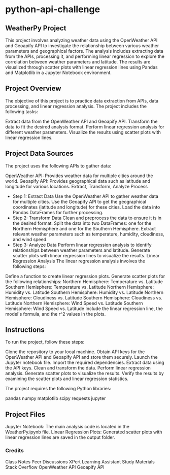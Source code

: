 # python-api-challenge

## WeatherPy Project
This project involves analyzing weather data using the OpenWeather API and Geoapify API to investigate the relationship between various weather parameters and geographical factors. The analysis includes extracting data from the APIs, processing it, and performing linear regression to explore the correlation between weather parameters and latitude. The results are visualized through scatter plots with linear regression lines using Pandas and Matplotlib in a Jupyter Notebook environment.

## Project Overview
The objective of this project is to practice data extraction from APIs, data processing, and linear regression analysis. The project includes the following tasks:

Extract data from the OpenWeather API and Geoapify API.
Transform the data to fit the desired analysis format.
Perform linear regression analysis for different weather parameters.
Visualize the results using scatter plots with linear regression lines.

## Project Data Sources
The project uses the following APIs to gather data:

OpenWeather API: Provides weather data for multiple cities around the world.
Geoapify API: Provides geographical data such as latitude and longitude for various locations.
Extract, Transform, Analyze Process
- Step 1: Extract Data
Use the OpenWeather API to gather weather data for multiple cities.
Use the Geoapify API to get the geographical coordinates (latitude and longitude) for these cities.
Load the data into Pandas DataFrames for further processing.
- Step 2: Transform Data
Clean and preprocess the data to ensure it is in the desired format.
Split the data into two DataFrames: one for the Northern Hemisphere and one for the Southern Hemisphere.
Extract relevant weather parameters such as temperature, humidity, cloudiness, and wind speed.
- Step 3: Analyze Data
Perform linear regression analysis to identify relationships between weather parameters and latitude.
Generate scatter plots with linear regression lines to visualize the results.
Linear Regression Analysis
The linear regression analysis involves the following steps:

Define a function to create linear regression plots.
Generate scatter plots for the following relationships:
Northern Hemisphere: Temperature vs. Latitude
Southern Hemisphere: Temperature vs. Latitude
Northern Hemisphere: Humidity vs. Latitude
Southern Hemisphere: Humidity vs. Latitude
Northern Hemisphere: Cloudiness vs. Latitude
Southern Hemisphere: Cloudiness vs. Latitude
Northern Hemisphere: Wind Speed vs. Latitude
Southern Hemisphere: Wind Speed vs. Latitude
Include the linear regression line, the model's formula, and the r^2 values in the plots.

## Instructions
To run the project, follow these steps:

Clone the repository to your local machine.
Obtain API keys for the OpenWeather API and Geoapify API and store them securely.
Launch the Jupyter notebook file.
Import the required dependencies.
Extract data using the API keys.
Clean and transform the data.
Perform linear regression analysis.
Generate scatter plots to visualize the results.
Verify the results by examining the scatter plots and linear regression statistics.

The project requires the following Python libraries:

pandas
numpy
matplotlib
scipy
requests
jupyter

## Project Files
Jupyter Notebook: The main analysis code is located in the WeatherPy.ipynb file.
Linear Regression Plots: Generated scatter plots with linear regression lines are saved in the output folder.

### Credits
Class Notes
Peer Discussions
XPert Learning Assistant
Study Materials
Stack Overflow
OpenWeather API
Geoapify API
